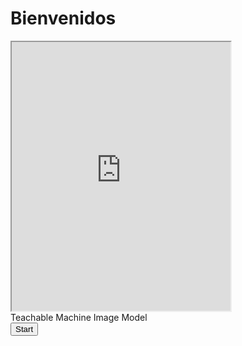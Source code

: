 
# Bienvenidos

<iframe height="430" width="350" src="https://bot.dialogflow.com/e7320d6e-a27e-4a8c-8706-f0eee1dc3e5e">
</iframe>
<div>Teachable Machine Image Model</div>
<button type="button" onclick="init()">Start</button>
<div id="webcam-container"></div>
<div id="label-container"></div>
<script src="https://cdn.jsdelivr.net/npm/@tensorflow/tfjs@1.3.1/dist/tf.min.js"></script>
<script src="https://cdn.jsdelivr.net/npm/@teachablemachine/image@0.8/dist/teachablemachine-image.min.js"></script>
<script type="text/javascript">
    // More API functions here:
    // https://github.com/googlecreativelab/teachablemachine-community/tree/master/libraries/image

    /the link to your model provided by Teachable Machine export panel
   
    /const URL = "https://teachablemachine.withgoogle.com/models/AQOZ833z6/";

    /let model, webcam, labelContainer, maxPredictions;

    // Load the image model and setup the webcam
   async function init() {
        const modelURL = URL + "model.json";
        const metadataURL = URL + "metadata.json";

        // load the model and metadata
        // Refer to tmImage.loadFromFiles() in the API to support files from a file picker
        // or files from your local hard drive
        // Note: the pose library adds "tmImage" object to your window (window.tmImage)
   model = await tmImage.load(modelURL, metadataURL);
        maxPredictions = model.getTotalClasses();

        // Convenience function to setup a webcam
   const flip = true; 
        webcam = new tmImage.Webcam(200, 200, flip); 
        await webcam.setup(); 
        await webcam.play();
        window.requestAnimationFrame(loop);

        // append elements to the DOM
   document.getElementById("webcam-container").appendChild(webcam.canvas);
        labelContainer = document.getElementById("label-container");
        for (let i = 0; i < maxPredictions; i++) { 
            labelContainer.appendChild(document.createElement("div"));
        }
    }

   async function loop() {
        webcam.update(); 
        await predict();
        window.requestAnimationFrame(loop);
    }

    // run the webcam image through the image model
   async function predict() {
     
   const prediction = await model.predict(webcam.canvas);
        for (let i = 0; i < maxPredictions; i++) {
            const classPrediction =
                prediction[i].className + ": " + prediction[i].probability.toFixed(2);
            labelContainer.childNodes[i].innerHTML = classPrediction;
        }
    }
</script>

                                           
